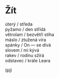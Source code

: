 Žít
===

úterý / středa  
pyžamo / den střídá  
větrolam / bezvětří stíha  
máslo / ztužená víra  
spánky / On — se dívá  
slovem / mi kývá  
rakev / rodinu sžírá  
odstavec / krále Leara

(pj)

